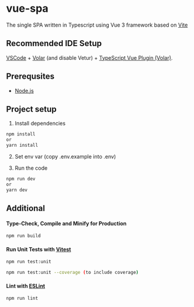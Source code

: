 # vue-spa

The single SPA written in Typescript using Vue 3 framework based on [Vite](https://vitejs.dev/)

## Recommended IDE Setup

[VSCode](https://code.visualstudio.com/) + [Volar](https://marketplace.visualstudio.com/items?itemName=Vue.volar) (and disable Vetur) + [TypeScript Vue Plugin (Volar)](https://marketplace.visualstudio.com/items?itemName=Vue.vscode-typescript-vue-plugin).

## Prerequsites

- [Node.js](https://nodejs.org/en)

## Project setup

1. Install dependencies

```sh
npm install
or
yarn install
```

2. Set env var (copy .env.example into .env)

3. Run the code

```sh
npm run dev
or
yarn dev
```

## Additional

#### Type-Check, Compile and Minify for Production

```sh
npm run build
```

#### Run Unit Tests with [Vitest](https://vitest.dev/)

```sh
npm run test:unit

npm run test:unit --coverage (to include coverage)
```

#### Lint with [ESLint](https://eslint.org/)

```sh
npm run lint
```
